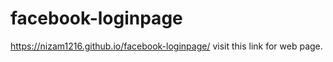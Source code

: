 # facebook-loginpage


https://nizam1216.github.io/facebook-loginpage/ visit this link for web page.
